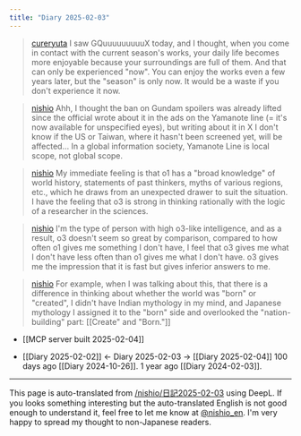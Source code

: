 ```yaml
---
title: "Diary 2025-02-03"
---
```



> [cureryuta](https://x.com/cureryuta/status/1883074394932789249) I saw GQuuuuuuuuuX today, and I thought, when you come in contact with the current season's works, your daily life becomes more enjoyable because your surroundings are full of them. And that can only be experienced "now". You can enjoy the works even a few years later, but the "season" is only now. It would be a waste if you don't experience it now.

> [nishio](https://x.com/nishio/status/1886229229786005638) Ahh, I thought the ban on Gundam spoilers was already lifted since the official wrote about it in the ads on the Yamanote line (= it's now available for unspecified eyes), but writing about it in X I don't know if the US or Taiwan, where it hasn't been screened yet, will be affected... In a global information society, Yamanote Line is local scope, not global scope.



> [nishio](https://x.com/nishio/status/1886223703777980662) My immediate feeling is that o1 has a "broad knowledge" of world history, statements of past thinkers, myths of various regions, etc., which he draws from an unexpected drawer to suit the situation. I have the feeling that o3 is strong in thinking rationally with the logic of a researcher in the sciences.

> [nishio](https://x.com/nishio/status/1886224874039017613) I'm the type of person with high o3-like intelligence, and as a result, o3 doesn't seem so great by comparison, compared to how often o1 gives me something I don't have, I feel that o3 gives me what I don't have less often than o1 gives me what I don't have. o3 gives me the impression that it is fast but gives inferior answers to me.

> [nishio](https://x.com/nishio/status/1886227217249927581) For example, when I was talking about this, that there is a difference in thinking about whether the world was "born" or "created", I didn't have Indian mythology in my mind, and Japanese mythology I assigned it to the "born" side and overlooked the "nation-building" part: [[Create" and "Born."]]

- [[MCP server built 2025-02-04]]

- [[Diary 2025-02-02]] ← Diary 2025-02-03 → [[Diary 2025-02-04]]
100 days ago [[Diary 2024-10-26]].
1 year ago [[Diary 2024-02-03]].
---
This page is auto-translated from [/nishio/日記2025-02-03](https://scrapbox.io/nishio/日記2025-02-03) using DeepL. If you looks something interesting but the auto-translated English is not good enough to understand it, feel free to let me know at [@nishio_en](https://twitter.com/nishio_en). I'm very happy to spread my thought to non-Japanese readers.